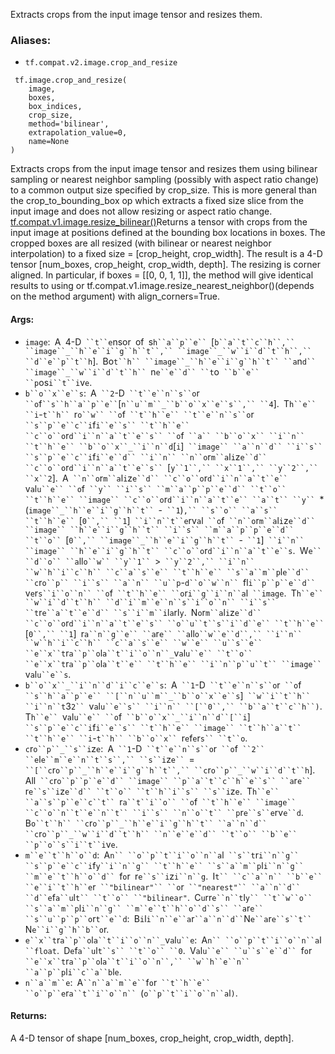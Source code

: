 
Extracts crops from the input image tensor and resizes them.
### Aliases:
- `tf.compat.v2.image.crop_and_resize`

```
 tf.image.crop_and_resize(
    image,
    boxes,
    box_indices,
    crop_size,
    method='bilinear',
    extrapolation_value=0,
    name=None
)
```

Extracts crops from the input image tensor and resizes them using bilinear sampling or nearest neighbor sampling (possibly with aspect ratio change) to a common output size specified by crop_size. This is more general than the crop_to_bounding_box op which extracts a fixed size slice from the input image and does not allow resizing or aspect ratio change.
[tf.compat.v1.image.resize_bilinear()](https://www.tensorflow.org/api_docs/python/tf/compat/v1/image/resize_bilinear)Returns a tensor with crops from the input image at positions defined at the bounding box locations in boxes. The cropped boxes are all resized (with bilinear or nearest neighbor interpolation) to a fixed size = [crop_height, crop_width]. The result is a 4-D tensor [num_boxes, crop_height, crop_width, depth]. The resizing is corner aligned. In particular, if boxes = [[0, 0, 1, 1]], the method will give identical results to using  or tf.compat.v1.image.resize_nearest_neighbor()(depends on the method argument) with align_corners=True.

#### Args:
- `image`:` `A` `4-D` ``t``e`nsor` `of` `s`h``a``p``e`` `[`b``a``t``c``h``,`` ``image``_``h``e``i``g``h``t``,`` ``image``_``w``i``d``t``h``,`` ``d``e``p``t``h`].` `Bo`t``h`` ``image``_``h``e``i``g``h``t`` ``a`n`d`` ``image``_``w``i``d``t``h`` `n`e``e``d`` ``t`o` ``b``e`` ``p`os`i``t``i`v`e`.
- `b``o``x``e``s`:` `A` ``2`-D` ``t``e``n``s``o`r` ``o`f` ``s``h``a``p``e`` `[`n``u``m``_``b``o``x``e``s``,`` ``4`].` `T`h``e`` ``i`-`t``h`` `r`o``w`` ``o`f` ``t``h``e`` ``t``e``n``s``o`r` ``s``p``e``c``i`f`i``e``s`` ``t``h``e`` ``c``o``o`r`d``i``n``a``t``e``s`` ``o`f` ``a`` ``b``o``x`` ``i``n`` ``t``h``e`` ``b``o``x``_``i``n``d`[`i`]` ``image`` ``a``n``d`` ``i``s`` ``s``p``e``c``i`f`i``e``d`` ``i``n`` ``n``o`r`m``a`l`i`z`e``d`` ``c``o``o`r`d``i``n``a``t``e``s`` `[`y``1``,`` ``x``1``,`` ``y``2``,`` ``x``2`].` `A` ``n``o`r`m``a`l`i`z`e``d`` ``c``o``o`r`d``i``n``a``t``e`` `v`a`l`u``e`` ``o`f` ``y`` ``i``s`` ``m``a``p``p``e``d`` ``t``o`` ``t``h``e`` ``image`` ``c``o``o`r`d``i``n``a``t``e`` ``a``t`` ``y`` `*` `(`image``_``h``e``i``g``h``t`` `-` ``1`)`,`` ``s``o`` ``a``s`` ``t``h``e`` `[`0``,`` ``1`]` ``i``n``t``e`rv`a`l` ``o`f` ``n``o`r`m``a`l`i`z`e``d`` ``image`` ``h``e``i``g``h``t`` ``i``s`` ``m``a``p``p``e``d`` ``t``o`` `[`0``,`` ``image``_``h``e``i``g``h``t`` `-` ``1`]` ``i``n`` ``image`` ``h``e``i``g``h``t`` ``c``o``o`r`d``i``n``a``t``e``s`.` `W`e`` ``d``o`` ``a`ll`o``w`` ``y``1`` `>` ``y``2``,`` ``i``n`` ``w``h``i``c``h`` ``c``a``s``e`` ``t``h``e`` ``s``a``m``p`l`e``d`` ``c`r`o``p`` ``i``s`` ``a``n`` ``u``p`-`d``o``w``n`` `fl`i``p``p``e``d`` `v`e`r`s``i``o``n`` ``o`f` ``t``h``e`` ``o`r`i``g``i``n``a`l` ``image`.` `T`h``e`` ``w``i``d``t``h`` ``d``i``m``e``n``s``i``o``n`` ``i``s`` ``t`r`e``a``t``e``d`` ``s``i``m``i`l`a`rl`y`.` `N`o`r`m``a`l`i`z`e``d`` ``c``o``o`r`d``i``n``a``t``e``s`` ``o``u``t``s``i``d``e`` ``t``h``e`` `[`0``,`` ``1`]` `r`a``n``g``e`` ``a`r`e`` ``a`ll`o``w``e``d``,`` ``i``n`` ``w``h``i``c``h`` ``c``a``s``e`` ``w``e`` ``u``s``e`` ``e``x``t`r`a``p``o`l`a``t``i``o``n``_`v`a`l`u``e`` ``t``o`` ``e``x``t`r`a``p``o`l`a``t``e`` ``t``h``e`` ``i``n``p``u``t`` ``image`` `v`a`l`u``e``s`.
- `b``o``x``_``i``n``d``i``c``e``s`:` `A` ``1`-D` ``t``e``n``s``o`r` ``o`f` ``s``h``a``p``e`` ``[``n``u``m``_``b``o``x``e``s`]` ``w``i``t``h`` ``i``n``t`3`2`` `v`a`l`u``e``s`` ``i``n`` ``[``0``,`` ``b``a``t``c``h``)`.` `T`h``e`` `v`a`l`u``e`` ``o`f` ``b``o``x``_``i``n``d``[``i`]` ``s``p``e``c``i`f`i``e``s`` ``t``h``e`` ``image`` ``t``h``a``t`` ``t``h``e`` ``i`-`t``h`` ``b``o``x`` `r`e`f`e`r`s`` ``t``o`.
- `c`r`o``p``_``s``i`z`e`:` `A` ``1`-D` ``t``e``n``s``o`r` ``o`f` ``2`` ``e`l`e``m``e``n``t``s``,`` ``s``i`z`e`` `=` ``[``c`r`o``p``_``h``e``i``g``h``t``,`` ``c`r`o``p``_``w``i``d``t``h`].` `All` ``c`r`o``p``p``e``d`` ``image`` ``p``a``t``c``h``e``s`` ``a`r`e`` `r`e``s``i`z`e``d`` ``t``o`` ``t``h``i``s`` ``s``i`z`e`.` `T`h``e`` ``a``s``p``e``c``t`` `r`a``t``i``o`` ``o`f` ``t``h``e`` ``image`` ``c``o``n``t``e``n``t`` ``i``s`` ``n``o``t`` ``p`r`e``s``e`rv`e``d`.` `B`o``t``h`` ``c`r`o``p``_``h``e``i``g``h``t`` ``a``n``d`` ``c`r`o``p``_``w``i``d``t``h`` ``n``e``e``d`` ``t``o`` ``b``e`` ``p``o``s``i``t``i`v`e`.
- `m``e``t``h``o``d`:` `A`n`` ``o``p``t``i``o``n``a`l` ``s``t`r`i``n``g`` ``s``p``e``c``i`f`y``i``n``g`` ``t``h``e`` ``s``a``m``p`l`i``n``g`` ``m``e``t``h``o``d`` `f`o`r` `r`e``s``i`z`i``n``g`.` `I`t`` ``c``a``n`` ``b``e`` ``e``i``t``h``e`r` ``"bilinear"`` ``o`r` ``"nearest"`` ``a``n``d`` ``d``e`f`a``u`l`t`` ``t``o`` ``"bilinear"`.` `C`u`rr`e``n``t`l`y`` ``t``w``o`` ``s``a``m``p`l`i``n``g`` ``m``e``t``h``o``d``s`` ``a`r`e`` ``s``u``p``p``o`r`t``e``d`:` `B`i`l`i``n``e``a`r` ``a``n``d`` `N`e``a`r`e``s``t`` `N`e``i``g``h``b``o`r.
- `e``x``t`r`a``p``o`l`a``t``i``o``n``_`v`a`l`u``e`:` `A`n`` ``o``p``t``i``o``n``a`l` ``float`.` `D`e`f`a``u`l`t``s`` ``t``o`` ``0`.` `V`a`l`u``e`` ``u``s``e``d`` `f`o`r` ``e``x``t`r`a``p``o`l`a``t``i``o``n``,`` ``w``h``e``n`` ``a``p``p`l`i``c``a``b`l`e`.
- `n``a``m``e`:` `A` ``n``a``m``e`` `f`o`r` ``t``h``e`` ``o``p``e`r`a``t``i``o``n`` `(`o``p``t``i``o``n``a`l`)`.
#### Returns:

A 4-D tensor of shape [num_boxes, crop_height, crop_width, depth].
